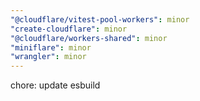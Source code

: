 ```yaml
---
"@cloudflare/vitest-pool-workers": minor
"create-cloudflare": minor
"@cloudflare/workers-shared": minor
"miniflare": minor
"wrangler": minor
---
```


chore: update esbuild
